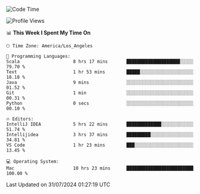 <!--START_SECTION:waka-->
![Code Time](http://img.shields.io/badge/Code%20Time-1%2C151%20hrs%203%20mins-blue)

![Profile Views](http://img.shields.io/badge/Profile%20Views-0-blue)

📊 **This Week I Spent My Time On** 

```text
🕑︎ Time Zone: America/Los_Angeles

💬 Programming Languages: 
Scala                    8 hrs 17 mins       ████████████████████░░░░░   79.70 % 
Text                     1 hr 53 mins        █████░░░░░░░░░░░░░░░░░░░░   18.18 % 
Java                     9 mins              ░░░░░░░░░░░░░░░░░░░░░░░░░   01.52 % 
Git                      1 min               ░░░░░░░░░░░░░░░░░░░░░░░░░   00.31 % 
Python                   0 secs              ░░░░░░░░░░░░░░░░░░░░░░░░░   00.10 % 

🔥 Editors: 
IntelliJ IDEA            5 hrs 22 mins       █████████████░░░░░░░░░░░░   51.74 % 
Intellijidea             3 hrs 37 mins       █████████░░░░░░░░░░░░░░░░   34.81 % 
VS Code                  1 hr 23 mins        ███░░░░░░░░░░░░░░░░░░░░░░   13.45 % 

💻 Operating System: 
Mac                      10 hrs 23 mins      █████████████████████████   100.00 % 
```


 Last Updated on 31/07/2024 01:27:19 UTC
<!--END_SECTION:waka-->
